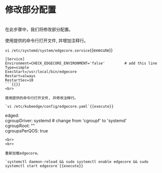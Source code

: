 # 修改部分配置
<br>
在此步骤中，我们将修改部分配置。

<br>
<br>
使用提供的命令行打开文件, 并增加注释行。

`vi /etc/systemd/system/edgecore.service`{{execute}}  

```
[Service]  
Environment=CHECK_EDGECORE_ENVIRONMENT='false'         # add this line   
Type=simple  
ExecStart=/usr/local/bin/edgecore  
Restart=always  
RestartSec=10
```{{}}     
<br>

使用提供的命令行打开文件, 并修改注释行。  

`vi /etc/kubeedge/config/edgecore.yaml`{{execute}}    

```
edged:  
    cgroupDriver: systemd               # change from 'cgroupf' to 'systemd'  
    cgroupRoot: ""  
    cgroupsPerQOS: true
```{{}} 
<br>
<br>

重新加载edgecore。     

`systemctl daemon-reload && sudo systemctl enable edgecore && sudo systemctl start edgecore`{{execute}}

